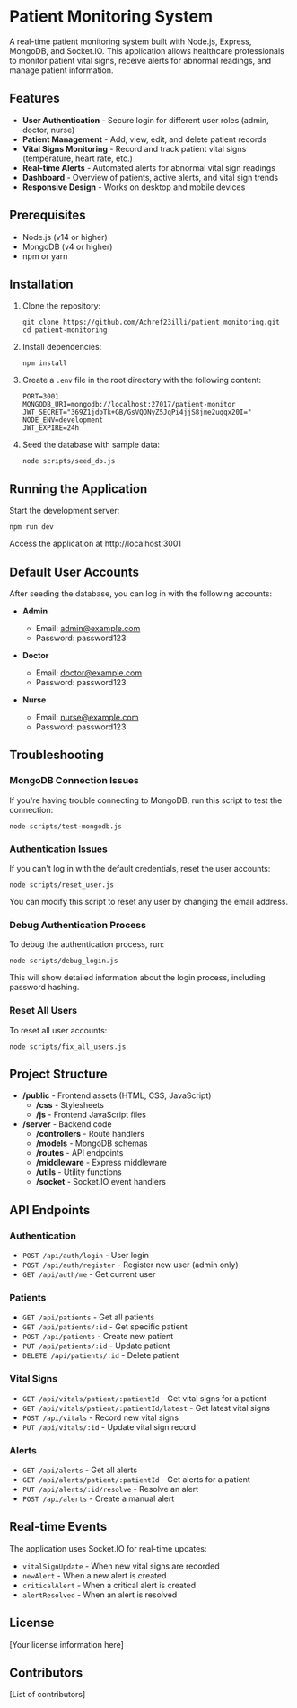 # Patient Monitoring System

A real-time patient monitoring system built with Node.js, Express, MongoDB, and Socket.IO. This application allows healthcare professionals to monitor patient vital signs, receive alerts for abnormal readings, and manage patient information.

## Features

- **User Authentication** - Secure login for different user roles (admin, doctor, nurse)
- **Patient Management** - Add, view, edit, and delete patient records
- **Vital Signs Monitoring** - Record and track patient vital signs (temperature, heart rate, etc.)
- **Real-time Alerts** - Automated alerts for abnormal vital sign readings
- **Dashboard** - Overview of patients, active alerts, and vital sign trends
- **Responsive Design** - Works on desktop and mobile devices

## Prerequisites

- Node.js (v14 or higher)
- MongoDB (v4 or higher)
- npm or yarn

## Installation

1. Clone the repository:
   ```
   git clone https://github.com/Achref23illi/patient_monitoring.git
   cd patient-monitoring
   ```

2. Install dependencies:
   ```
   npm install
   ```

3. Create a `.env` file in the root directory with the following content:
   ```
   PORT=3001
   MONGODB_URI=mongodb://localhost:27017/patient-monitor
   JWT_SECRET="369Z1jdbTk+GB/GsVQONyZ5JqPi4jjS8jme2uqqx20I="
   NODE_ENV=development
   JWT_EXPIRE=24h
   ```

4. Seed the database with sample data:
   ```
   node scripts/seed_db.js
   ```

## Running the Application

Start the development server:
```
npm run dev
```

Access the application at http://localhost:3001

## Default User Accounts

After seeding the database, you can log in with the following accounts:

- **Admin**
  - Email: admin@example.com
  - Password: password123

- **Doctor**
  - Email: doctor@example.com
  - Password: password123

- **Nurse**
  - Email: nurse@example.com
  - Password: password123

## Troubleshooting

### MongoDB Connection Issues

If you're having trouble connecting to MongoDB, run this script to test the connection:

```
node scripts/test-mongodb.js
```

### Authentication Issues

If you can't log in with the default credentials, reset the user accounts:

```
node scripts/reset_user.js
```

You can modify this script to reset any user by changing the email address.

### Debug Authentication Process

To debug the authentication process, run:

```
node scripts/debug_login.js
```

This will show detailed information about the login process, including password hashing.

### Reset All Users

To reset all user accounts:

```
node scripts/fix_all_users.js
```

## Project Structure

- **/public** - Frontend assets (HTML, CSS, JavaScript)
  - **/css** - Stylesheets
  - **/js** - Frontend JavaScript files
- **/server** - Backend code
  - **/controllers** - Route handlers
  - **/models** - MongoDB schemas
  - **/routes** - API endpoints
  - **/middleware** - Express middleware
  - **/utils** - Utility functions
  - **/socket** - Socket.IO event handlers

## API Endpoints

### Authentication
- `POST /api/auth/login` - User login
- `POST /api/auth/register` - Register new user (admin only)
- `GET /api/auth/me` - Get current user

### Patients
- `GET /api/patients` - Get all patients
- `GET /api/patients/:id` - Get specific patient
- `POST /api/patients` - Create new patient
- `PUT /api/patients/:id` - Update patient
- `DELETE /api/patients/:id` - Delete patient

### Vital Signs
- `GET /api/vitals/patient/:patientId` - Get vital signs for a patient
- `GET /api/vitals/patient/:patientId/latest` - Get latest vital signs
- `POST /api/vitals` - Record new vital signs
- `PUT /api/vitals/:id` - Update vital sign record

### Alerts
- `GET /api/alerts` - Get all alerts
- `GET /api/alerts/patient/:patientId` - Get alerts for a patient
- `PUT /api/alerts/:id/resolve` - Resolve an alert
- `POST /api/alerts` - Create a manual alert

## Real-time Events

The application uses Socket.IO for real-time updates:

- `vitalSignUpdate` - When new vital signs are recorded
- `newAlert` - When a new alert is created
- `criticalAlert` - When a critical alert is created
- `alertResolved` - When an alert is resolved

## License

[Your license information here]

## Contributors

[List of contributors]
